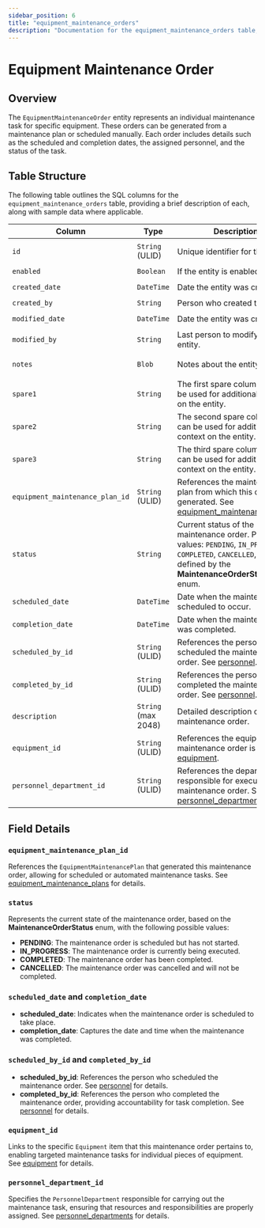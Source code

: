 ```yaml
---
sidebar_position: 6
title: "equipment_maintenance_orders"
description: "Documentation for the equipment_maintenance_orders table, outlining its columns and structure."
---
```


# Equipment Maintenance Order

## Overview

The `EquipmentMaintenanceOrder` entity represents an individual maintenance task for specific equipment. These orders
can be generated from a maintenance plan or scheduled manually. Each order includes details such as the scheduled and
completion dates, the assigned personnel, and the status of the task.

## Table Structure

The following table outlines the SQL columns for the `equipment_maintenance_orders` table, providing a brief description
of each, along with sample data where applicable.

| Column                          | Type                | Description                                                                                                                                                      | Example                             |
| ------------------------------- | ------------------- | ---------------------------------------------------------------------------------------------------------------------------------------------------------------- | ----------------------------------- |
| `id`                            | `String` (ULID)     | Unique identifier for the entity.                                                                                                                                | `01JAP8RJBN-8ZTPXSGY-J9GSDPE1`      |
| `enabled`                       | `Boolean`           | If the entity is enabled or not.                                                                                                                                 | `true`                              |
| `created_date`                  | `DateTime`          | Date the entity was created.                                                                                                                                     | `2024-12-31T19:48:44Z`              |
| `created_by`                    | `String`            | Person who created the entity.                                                                                                                                   | `TamakiMES`                         |
| `modified_date`                 | `DateTime`          | Date the entity was created.                                                                                                                                     | `2024-12-31T19:48:44Z`              |
| `modified_by`                   | `String`            | Last person to modify the entity.                                                                                                                                | `TamakiMES`                         |
| `notes`                         | `Blob`              | Notes about the entity.                                                                                                                                          | `This entity has these extra notes` |
| `spare1`                        | `String`            | The first spare column that can be used for additional context on the entity.                                                                                    | `some extra context 1`              |
| `spare2`                        | `String`            | The second spare column that can be used for additional context on the entity.                                                                                   | `some extra context 2`              |
| `spare3`                        | `String`            | The third spare column that can be used for additional context on the entity.                                                                                    | `some extra context 3`              |
| `equipment_maintenance_plan_id` | `String` (ULID)     | References the maintenance plan from which this order was generated. See [equipment_maintenance_plans](../equipment-model/equipment-maintenance-plan).           | `01JAP8R5RT-3FPXQABY-7KQZT6VF`      |
| `status`                        | `String`            | Current status of the maintenance order. Possible values: `PENDING`, `IN_PROGRESS`, `COMPLETED`, `CANCELLED`, as defined by the **MaintenanceOrderStatus** enum. | `PENDING`                           |
| `scheduled_date`                | `DateTime`          | Date when the maintenance is scheduled to occur.                                                                                                                 | `2024-05-10T08:00:00Z`              |
| `completion_date`               | `DateTime`          | Date when the maintenance was completed.                                                                                                                         | `2024-05-10T15:00:00Z`              |
| `scheduled_by_id`               | `String` (ULID)     | References the person who scheduled the maintenance order. See [personnel](../personnel-model/personnel).                                                        | `01JAP8RJBN-4VYZUKE1-LY2QHV8X`      |
| `completed_by_id`               | `String` (ULID)     | References the person who completed the maintenance order. See [personnel](../personnel-model/personnel).                                                        | `01JAP8RJBN-8ZTPXSGY-J9GSDPE1`      |
| `description`                   | `String` (max 2048) | Detailed description of the maintenance order.                                                                                                                   | `Quarterly check on forklift.`      |
| `equipment_id`                  | `String` (ULID)     | References the equipment this maintenance order is for. See [equipment](../equipment-model/equipment).                                                           | `01JAP8RJBN-9WTGQRQW-Y3XCRTXF`      |
| `personnel_department_id`       | `String` (ULID)     | References the department responsible for executing the maintenance order. See [personnel_departments](../personnel-model/personnel-department).                 | `01JAP8RJBN-7KQZT6VF-Q5VUZYPW`      |

## Field Details

### `equipment_maintenance_plan_id`

References the `EquipmentMaintenancePlan` that generated this maintenance order, allowing for scheduled or automated
maintenance tasks.
See [equipment_maintenance_plans](../equipment-model/equipment-maintenance-plan) for details.

### `status`

Represents the current state of the maintenance order, based on the **MaintenanceOrderStatus** enum, with the following possible values:

- **PENDING**: The maintenance order is scheduled but has not started.
- **IN_PROGRESS**: The maintenance order is currently being executed.
- **COMPLETED**: The maintenance order has been completed.
- **CANCELLED**: The maintenance order was cancelled and will not be completed.

### `scheduled_date` and `completion_date`

- **scheduled_date**: Indicates when the maintenance order is scheduled to take place.
- **completion_date**: Captures the date and time when the maintenance was completed.

### `scheduled_by_id` and `completed_by_id`

- **scheduled_by_id**: References the person who scheduled the maintenance order.
  See [personnel](../personnel-model/personnel) for details.
- **completed_by_id**: References the person who completed the maintenance order, providing accountability for task
  completion.
  See [personnel](../personnel-model/personnel) for details.

### `equipment_id`

Links to the specific `Equipment` item that this maintenance order pertains to, enabling targeted maintenance tasks for
individual pieces of equipment.
See [equipment](../equipment-model/equipment) for details.

### `personnel_department_id`

Specifies the `PersonnelDepartment` responsible for carrying out the maintenance task, ensuring that resources and
responsibilities are properly assigned.
See [personnel_departments](../personnel-model/personnel-department) for details.
